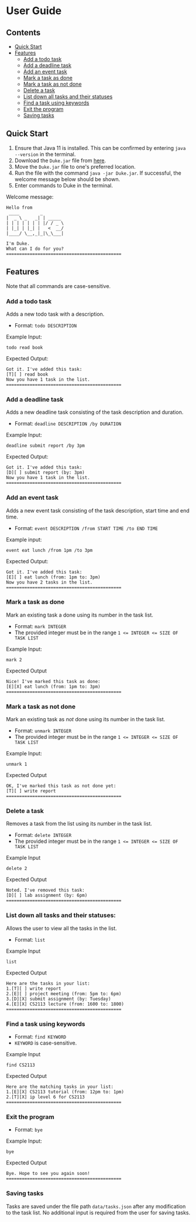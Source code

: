# User Guide


## Contents
- [Quick Start](https://github.com/ysl-28/ip/tree/master/docs#Quick_Start)
- [Features](https://github.com/ysl-28/ip/tree/master/docs#Features)
  - [Add a todo task](https://github.com/ysl-28/ip/tree/master/docs#Add_a_todo_task)
  - [Add a deadline task](https://github.com/ysl-28/ip/tree/master/docs#Add_a_deadline_task)
  - [Add an event task](https://github.com/ysl-28/ip/tree/master/docs#Add_an_event_task)
  - [Mark a task as done](https://github.com/ysl-28/ip/tree/master/docs#Mark_a_task_as_done)
  - [Mark a task as not done](https://github.com/ysl-28/ip/tree/master/docs#Mark_a_task_as_not_done)
  - [Delete a task](https://github.com/ysl-28/ip/tree/master/docs#Delete_a_task)
  - [List down all tasks and their statuses](https://github.com/ysl-28/ip/tree/master/docs#List_down_all_tasks_and_their_statuses)
  - [Find a task using keywords](https://github.com/ysl-28/ip/tree/master/docs#Find_a_task_using_keywords)
  - [Exit the program](https://github.com/ysl-28/ip/tree/master/docs#Exit_the_program)
  - [Saving tasks](https://github.com/ysl-28/ip/tree/master/docs#Saving_tasks)

## Quick Start
1. Ensure that Java 11 is installed. This can be confirmed by entering `java --version` in the terminal.
2. Download the `Duke.jar` file from [here](https://github.com/ysl-28/ip/releases/tag/v0.2).
3. Move the `Duke.jar` file to one's preferred location.
4. Run the file with the command `java -jar Duke.jar`. If successful, the welcome message below should be shown.
5. Enter commands to Duke in the terminal.

Welcome message:
```
Hello from
 ____        _
|  _ \ _   _| | _____
| | | | | | | |/ / _ \
| |_| | |_| |   <  __/
|____/ \__,_|_|\_\___|

I'm Duke.
What can I do for you?
============================================
```

## Features 
Note that all commands are case-sensitive.
### Add a todo task
Adds a new todo task with a description.
- Format: `todo DESCRIPTION`

Example Input:
```
todo read book
```
Expected Output:
```
Got it. I've added this task:
[T][ ] read book
Now you have 1 task in the list.
============================================

```

### Add a deadline task

Adds a new deadline task consisting of the task description and duration.
- Format: `deadline DESCRIPTION /by DURATION`

Example Input:
```
deadline submit report /by 3pm
```

Expected Output:
```
Got it. I've added this task:
[D][ ] submit report (by: 3pm)
Now you have 1 task in the list.
============================================
```

### Add an event task
Adds a new event task consisting of the task description, start time and end time.
- Format: `event DESCRIPTION /from START TIME /to END TIME`

Example input:
```agsl
event eat lunch /from 1pm /to 3pm
```

Expected Output:
```
Got it. I've added this task:
[E][ ] eat lunch (from: 1pm to: 3pm)
Now you have 2 tasks in the list.
============================================
```

### Mark a task as done
Mark an existing task a done using its number in the task list.
- Format: `mark INTEGER`
- The provided integer must be in the range `1 <= INTEGER <= SIZE OF TASK LIST`


Example Input:
```
mark 2
```

Expected Output
```
Nice! I've marked this task as done:
[E][X] eat lunch (from: 1pm to: 3pm)
============================================
```
### Mark a task as not done
Mark an existing task as _not_ done using its number in the task list.
- Format: `unmark INTEGER`
- The provided integer must be in the range `1 <= INTEGER <= SIZE OF TASK LIST`

Example Input:
```
unmark 1
```
Expected Output
```
OK, I've marked this task as not done yet:
[T][ ] write report
============================================
```
### Delete a task
Removes a task from the list using its number in the task list.
- Format: `delete INTEGER`
- The provided integer must be in the range `1 <= INTEGER <= SIZE OF TASK LIST`

Example Input
```
delete 2
```

Expected Output
```
Noted. I've removed this task:
[D][ ] lab assignment (by: 6pm)
============================================
```
### List down all tasks and their statuses:
Allows the user to view all the tasks in the list.
- Format: `list`

Example Input
```
list
```

Expected Output
```
Here are the tasks in your list:
1.[T][ ] write report
2.[E][ ] project meeting (from: 5pm to: 6pm)
3.[D][X] submit assignment (by: Tuesday)
4.[E][X] CS2113 lecture (from: 1600 to: 1800)
============================================
```

### Find a task using keywords
- Format: `find KEYWORD`
- `KEYWORD` is case-sensitive.

Example Input
```
find CS2113
```

Expected Output
```
Here are the matching tasks in your list:
1.[E][X] CS2113 tutorial (from: 12pm to: 1pm)
2.[T][X] ip level 6 for CS2113
============================================
```
### Exit the program
- Format: `bye`

Example Input:
```
bye
```

Expected Output
```
Bye. Hope to see you again soon!
============================================
```

### Saving tasks
Tasks are saved under the file path `data/tasks.json` after any modification to the task list. No additional input is required from the user for saving tasks.

